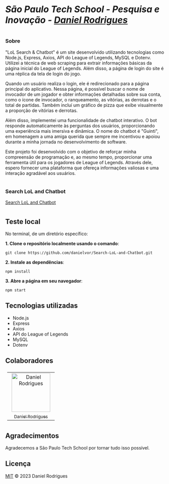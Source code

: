 # *São Paulo Tech School - Pesquisa e Inovação - [Daniel Rodrigues](https://github.com/danielvor/)*

# 

### Sobre

"LoL Search & Chatbot" é um site desenvolvido utilizando tecnologias como Node.js, Express, Axios, API do League of Legends, MySQL e Dotenv. 
Utilizei a técnica de web scraping para extrair informações básicas da página inicial do League of Legends. Além disso, a página de login do site é uma réplica da tela de login do jogo.

Quando um usuário realiza o login, ele é redirecionado para a página principal do aplicativo. 
Nessa página, é possível buscar o nome de invocador de um jogador e obter informações detalhadas sobre sua conta, como o ícone de invocador, o ranqueamento, as vitórias, as derrotas e o total de partidas. 
Também incluí um gráfico de pizza que exibe visualmente a proporção de vitórias e derrotas.

Além disso, implementei uma funcionalidade de chatbot interativo. O bot responde automaticamente às perguntas dos usuários, proporcionando uma experiência mais imersiva e dinâmica. 
O nome do chatbot é "Guinti", em homenagem a uma amiga querida que sempre me incentivou e apoiou durante a minha jornada no desenvolvimento de software.

Este projeto foi desenvolvido com o objetivo de reforçar minha compreensão de programação e, ao mesmo tempo, proporcionar uma ferramenta útil para os jogadores de League of Legends. 
Através dele, espero fornecer uma plataforma que ofereça informações valiosas e uma interação agradável aos usuários.

#

### Search LoL and Chatbot

[Search LoL and Chatbot](https://github.com/Humidus-Solutions/RIVUS-Website) 
#


## Teste local
No terminal, de um diretório específico:

**1. Clone o repositório localmente usando o comando**: 
```
git clone https://github.com/danielvor/Search-LoL-and-Chatbot.git
```
    
**2. Instale as dependências**:
```
npm install
```

**3. Abre a página em seu navegador**:
```
npm start
```

## Tecnologias utilizadas
* Node.js
* Express
* Axios
* API do League of Legends
* MySQL
* Dotenv

## Colaboradores

<table style="padding:6px"><tr>
    <td align=center width=134px><a href="https://github.com/danielvor"><img src="https://github.com/danielvor.png" alt="Daniel Rodrigues" width=122px><sub><br/>Daniel Rodrigues</sub></a></td>
  </tr><tr></tr><tr>
</tr></table>

## Agradecimentos

Agradecemos a São Paulo Tech School por tornar tudo isso possível. 

## Licença

[MIT](LICENSE) © 2023 Daniel Rodrigues
